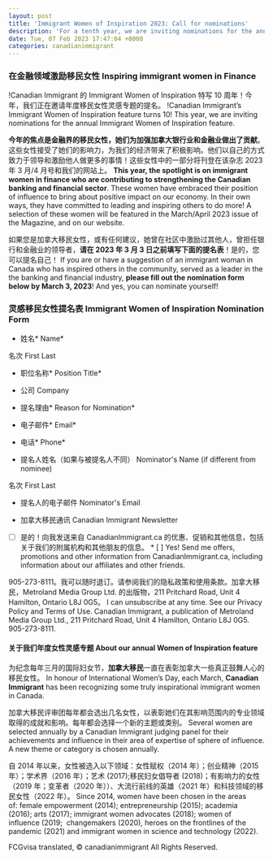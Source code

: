 ```yaml
---
layout: post
title: 'Immigrant Women of Inspiration 2023: Call for nominations'
description: 'For a tenth year, we are inviting nominations for the annual Immigrant Women of Inspiration feature. This year, the spotlight is on immigrant women in finance who are contributing to strengthening the Canadian banking and financial sector.'
date: Tue, 07 Feb 2023 17:47:04 +0000
categories: canadianimmigrant
---
```


### 在金融领域激励移民女性	Inspiring immigrant women in Finance
	
!Canadian Immigrant 的 Immigrant Women of Inspiration 特写 10 周年！今年，我们正在邀请年度移民女性灵感专题的提名。	!Canadian Immigrant’s Immigrant Women of Inspiration feature turns 10! This year, we are inviting nominations for the annual Immigrant Women of Inspiration feature.
	
**今年的焦点是金融界的移民女性，她们为加强加拿大银行业和金融业做出了贡献**。这些女性接受了她们的影响力，为我们的经济带来了积极影响。他们以自己的方式致力于领导和激励他人做更多的事情！这些女性中的一部分将刊登在该杂志 2023 年 3 月/4 月号和我们的网站上。	**This year, the spotlight is on immigrant women in finance who are contributing to strengthening the Canadian banking and financial sector**. These women have embraced their position of influence to bring about positive impact on our economy. In their own ways, they have committed to leading and inspiring others to do more! A selection of these women will be featured in the March/April 2023 issue of the Magazine, and on our website.
	
如果您是加拿大移民女性，或有任何建议，她曾在社区中激励过其他人，曾担任银行和金融业的领导者，**请在 2023 年 3 月 3 日之前填写下面的提名表**！是的，您可以提名自己！	If you are or have a suggestion of an immigrant woman in Canada who has inspired others in the community, served as a leader in the the banking and financial industry, **please fill out the nomination form below by March 3, 2023**! And yes, you can nominate yourself!
	
### 灵感移民女性提名表	Immigrant Women of Inspiration Nomination Form
	
*   姓名\*	  Name\*
	    
名次	     First Last 
	    
* 职位名称\*	  Position Title\*
	    
*   公司	  Company
	    
* 提名理由\*	  Reason for Nomination\*
	    
*   电子邮件\*	  Email\*
	    
*   电话\*	  Phone\*
	    
* 提名人姓名（如果与被提名人不同）	  Nominator's Name (if different from nominee)
	    
名次	     First Last 
	    
* 提名人的电子邮件	  Nominator's Email
	    
* 加拿大移民通讯	  Canadian Immigrant Newsletter
	    
*   [ ]  是的！向我发送来自 CanadianImmigrant.ca 的优惠、促销和其他信息，包括关于我们的附属机构和其他朋友的信息。	    *   [ ]  Yes! Send me offers, promotions and other information from CanadianImmigrant.ca, including information about our affiliates and other friends.
	    
905-273-8111。我可以随时退订。请参阅我们的隐私政策和使用条款。加拿大移民，Metroland Media Group Ltd. 的出版物，211 Pritchard Road, Unit 4 Hamilton, Ontario L8J 0G5。 	    I can unsubscribe at any time. See our Privacy Policy and Terms of Use. Canadian Immigrant, a publication of Metroland Media Group Ltd., 211 Pritchard Road, Unit 4 Hamilton, Ontario L8J 0G5. 905-273-8111.
	    
	
	       
	
#### 关于我们年度女性灵感专题	About our annual Women of Inspiration feature
	
为纪念每年三月的国际妇女节，**加拿大移民**一直在表彰加拿大一些真正鼓舞人心的移民女性。	In honour of International Women’s Day, each March, **Canadian Immigrant** has been recognizing some truly inspirational immigrant women in Canada.
	
加拿大移民评审团每年都会选出几名女性，以表彰她们在其影响范围内的专业领域取得的成就和影响。每年都会选择一个新的主题或类别。	Several women are selected annually by a Canadian Immigrant judging panel for their achievements and influence in their area of expertise of sphere of influence. A new theme or category is chosen annually.
	
自 2014 年以来，女性被选入以下领域：女性赋权（2014 年）；创业精神（2015 年）；学术界（2016 年）；艺术 (2017);移民妇女倡导者 (2018)；有影响力的女性（2019 年；变革者（2020 年））、大流行前线的英雄（2021 年）和科技领域的移民女性（2022 年）。	Since 2014, women have been chosen in the areas of: female empowerment (2014); entrepreneurship (2015); academia (2016); arts (2017); immigrant women advocates (2018); women of influence (2019;  changemakers (2020), heroes on the frontlines of the pandemic (2021) and immigrant women in science and technology (2022).

FCGvisa translated, © canadianimmigrant All Rights Reserved.
